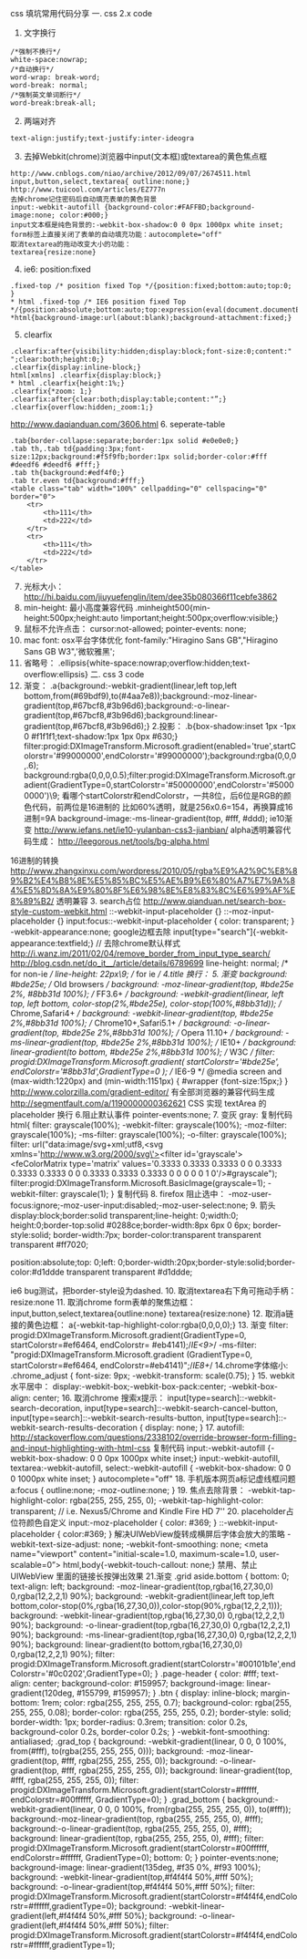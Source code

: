 css 填坑常用代码分享
一. css 2.x code
1. 文字换行
```
/*强制不换行*/
white-space:nowrap;
/*自动换行*/
word-wrap: break-word;
word-break: normal;
/*强制英文单词断行*/
word-break:break-all;
```
2. 两端对齐
```
text-align:justify;text-justify:inter-ideogra
```
3. 去掉Webkit(chrome)浏览器中input(文本框)或textarea的黄色焦点框
```
http://www.cnblogs.com/niao/archive/2012/09/07/2674511.html
input,button,select,textarea{ outline:none;}
http://www.tuicool.com/articles/EZ777n
去掉chrome记住密码后自动填充表单的黄色背景
input:-webkit-autofill {background-color:#FAFFBD;background-image:none; color:#000;}
input文本框是纯色背景的:-webkit-box-shadow:0 0 0px 1000px white inset;
form标签上直接关闭了表单的自动填充功能：autocomplete="off"
取消textarea的拖动改变大小的功能：
textarea{resize:none}
```
4. ie6: position:fixed
```
.fixed-top /* position fixed Top */{position:fixed;bottom:auto;top:0; }
* html .fixed-top /* IE6 position fixed Top */{position:absolute;bottom:auto;top:expression(eval(document.documentElement.scrollTop));}
*html{background-image:url(about:blank);background-attachment:fixed;}
```
5. clearfix
```
.clearfix:after{visibility:hidden;display:block;font-size:0;content:" ";clear:both;height:0;}
.clearfix{display:inline-block;}
html[xmlns] .clearfix{display:block;}
* html .clearfix{height:1%;}
.clearfix{*zoom: 1;}
.clearfix:after{clear:both;display:table;content:"”;}
.clearfix{overflow:hidden;_zoom:1;}
```
http://www.daqianduan.com/3606.html
6. seperate-table
```
.tab{border-collapse:separate;border:1px solid #e0e0e0;}
.tab th,.tab td{padding:3px;font-size:12px;background:#f5f9fb;border:1px solid;border-color:#fff #deedf6 #deedf6 #fff;}
.tab th{background:#edf4f0;}
.tab tr.even td{background:#fff;}
<table class="tab" width="100%" cellpadding="0" cellspacing="0" border="0">
    <tr>
        <th>111</th>
        <td>222</td>
    </tr>
    <tr>
        <th>111</th>
        <td>222</td>
    </tr>
</table>
```
7. 光标大小：http://hi.baidu.com/jiuyuefenglin/item/dee35b080366f11cebfe3862
8. min-height: 最小高度兼容代码
.minheight500{min-height:500px;height:auto !important;height:500px;overflow:visible;}
9. 鼠标不允许点击：
cursor:not-allowed;
pointer-events: none;
10. mac font: osx平台字体优化
font-family:"Hiragino Sans GB","Hiragino Sans GB W3",'微软雅黑';
11. 省略号：
.ellipsis{white-space:nowrap;overflow:hidden;text-overflow:ellipsis}
二. css 3 code
1. 渐变：
.a{background:-webkit-gradient(linear,left top,left bottom,from(#69bdf9),to(#4aa7e8));background:-moz-linear-gradient(top,#67bcf8,#3b96d6);background:-o-linear-gradient(top,#67bcf8,#3b96d6);background:linear-gradient(top,#67bcf8,#3b96d6);}
2.投影：
.b{box-shadow:inset 1px -1px 0 #f1f1f1;text-shadow:1px 1px 0px #630;}
filter:progid:DXImageTransform.Microsoft.gradient(enabled='true',startColorstr='#99000000',endColorstr='#99000000');background:rgba(0,0,0,.6);
background:rgba(0,0,0,0.5);filter:progid:DXImageTransform.Microsoft.gradient(GradientType=0,startColorstr='#50000000',endColorstr='#50000000')\9;
看哪个startColorstr和endColorstr，一共8位，后6位是RGB的颜色代码，前两位是16进制的
比如60%透明，就是256x0.6=154，再换算成16进制=9A
background-image:-ms-linear-gradient(top, #fff, #ddd); ie10渐变
http://www.iefans.net/ie10-yulanban-css3-jianbian/
alpha透明兼容代码生成：
http://leegorous.net/tools/bg-alpha.html

16进制的转换
http://www.zhangxinxu.com/wordpress/2010/05/rgba%E9%A2%9C%E8%89%B2%E4%B8%8E%E5%85%BC%E5%AE%B9%E6%80%A7%E7%9A%84%E5%8D%8A%E9%80%8F%E6%98%8E%E8%83%8C%E6%99%AF%E8%89%B2/
透明兼容
3. search占位
http://www.qianduan.net/search-box-style-custom-webkit.html
::-webkit-input-placeholder {}
::-moz-input-placeholder {}
input:focus::-webkit-input-placeholder { color: transparent; }
-webkit-appearance:none;  google边框去除
input[type="search"]{-webkit-appearance:textfield;} // 去除chrome默认样式
http://i.wanz.im/2011/02/04/remove_border_from_input_type_search/
http://blog.csdn.net/do_it__/article/details/6789699
line-height: normal; /* for non-ie */
line-height: 22px\9; /* for ie */
4.title 换行：&#13;
5. 渐变
background: #bde25e; /* Old browsers */
background: -moz-linear-gradient(top, #bde25e 2%, #8bb31d 100%); /* FF3.6+ */
background: -webkit-gradient(linear, left top, left bottom, color-stop(2%,#bde25e), color-stop(100%,#8bb31d)); /* Chrome,Safari4+ */
background: -webkit-linear-gradient(top, #bde25e 2%,#8bb31d 100%); /* Chrome10+,Safari5.1+ */
background: -o-linear-gradient(top, #bde25e 2%,#8bb31d 100%); /* Opera 11.10+ */
background: -ms-linear-gradient(top, #bde25e 2%,#8bb31d 100%); /* IE10+ */
background: linear-gradient(to bottom, #bde25e 2%,#8bb31d 100%); /* W3C */
filter: progid:DXImageTransform.Microsoft.gradient( startColorstr='#bde25e', endColorstr='#8bb31d',GradientType=0 ); /* IE6-9 */
 @media screen and (max-width:1220px) and (min-width:1151px) {
    #wrapper {font-size:15px;}
}
http://www.colorzilla.com/gradient-editor/
有全部浏览器的兼容代码生成
http://segmentfault.com/a/1190000000362621
CSS 实现 textArea 的 placeholder 换行
6.阻止默认事件
pointer-events:none;
7. 变灰 gray:
复制代码
html{
filter: grayscale(100%);
-webkit-filter: grayscale(100%);
-moz-filter: grayscale(100%);
-ms-filter: grayscale(100%);
-o-filter: grayscale(100%);
filter: url("data:image/svg+xml;utf8,<svg xmlns=\'http://www.w3.org/2000/svg\'><filter id=\'grayscale\'><feColorMatrix type=\'matrix\' values=\'0.3333 0.3333 0.3333 0 0 0.3333 0.3333 0.3333 0 0 0.3333 0.3333 0.3333 0 0 0 0 0 1 0\'/></filter></svg>#grayscale");
filter:progid:DXImageTransform.Microsoft.BasicImage(grayscale=1);
-webkit-filter: grayscale(1);
}
复制代码
8. firefox 阻止选中：
-moz-user-focus:ignore;-moz-user-input:disabled;-moz-user-select:none;
9. 箭头
display:block;border:solid transparent;line-height: 0;width:0; height:0;border-top:solid #0288ce;border-width:8px 6px 0 6px;
border-style:solid; border-width:7px; border-color:transparent transparent transparent #ff7020;

position:absolute;top: 0;left: 0;border-width:20px;border-style:solid;border-color:#d1ddde transparent transparent #d1ddde;

ie6 bug测试，把border-style设为dashed.
10. 取消textarea右下角可拖动手柄：resize:none
11. 取消chrome form表单的聚焦边框：
input,button,select,textarea{outline:none}
textarea{resize:none}
12. 取消a链接的黄色边框：
a{-webkit-tap-highlight-color:rgba(0,0,0,0);}
13. 渐变
filter: progid:DXImageTransform.Microsoft.gradient(GradientType=0, startColorstr=#ef6464, endColorstr= #eb4141);/*IE<9>*/
-ms-filter: "progid:DXImageTransform.Microsoft.gradient (GradientType=0, startColorstr=#ef6464, endColorstr=#eb4141)";/*IE8+*/
14.chrome字体缩小:
.chrome_adjust { font-size: 9px; -webkit-transform: scale(0.75); }
15. webkit 水平居中：
display:-webkit-box;-webkit-box-pack:center; -webkit-box-align: center;
16. 取消chrome 搜索x提示：
input[type=search]::-webkit-search-decoration,
input[type=search]::-webkit-search-cancel-button,
input[type=search]::-webkit-search-results-button,
input[type=search]::-webkit-search-results-decoration {
display: none;
}
17. autofill:
http://stackoverflow.com/questions/2338102/override-browser-form-filling-and-input-highlighting-with-html-css
复制代码
input:-webkit-autofill {-webkit-box-shadow: 0 0 0px 1000px white inset;}
input:-webkit-autofill,
textarea:-webkit-autofill,
select:-webkit-autofill {
    -webkit-box-shadow: 0 0 0 1000px white inset;
}
autocomplete="off"
18. 手机版本网页a标记虚线框问题
a:focus { outline:none; -moz-outline:none; }
19. 焦点去除背景：
-webkit-tap-highlight-color: rgba(255, 255, 255, 0);
-webkit-tap-highlight-color: transparent;  // i.e. Nexus5/Chrome and Kindle Fire HD 7''
20. placeholder占位符颜色自定义
input:-moz-placeholder { color: #369; }
::-webkit-input-placeholder { color:#369; }
解决UIWebView旋转成横屏后字体会放大的策略
-webkit-text-size-adjust: none;
-webkit-font-smoothing: none;
<meta name="viewport" content="initial-scale=1.0, maximum-scale=1.0, user-scalable=0”>
html,body{-webkit-touch-callout: none;}
禁用、禁止 UIWebView 里面的链接长按弹出效果
21.渐变
.grid aside.bottom {
    bottom: 0;
    text-align: left;
    background: -moz-linear-gradient(top,rgba(16,27,30,0) 0,rgba(12,2,2,1) 90%);
    background: -webkit-gradient(linear,left top,left bottom,color-stop(0%,rgba(16,27,30,0)),color-stop(90%,rgba(12,2,2,1)));
    background: -webkit-linear-gradient(top,rgba(16,27,30,0) 0,rgba(12,2,2,1) 90%);
    background: -o-linear-gradient(top,rgba(16,27,30,0) 0,rgba(12,2,2,1) 90%);
    background: -ms-linear-gradient(top,rgba(16,27,30,0) 0,rgba(12,2,2,1) 90%);
    background: linear-gradient(to bottom,rgba(16,27,30,0) 0,rgba(12,2,2,1) 90%);
    filter: progid:DXImageTransform.Microsoft.gradient(startColorstr='#00101b1e',endColorstr='#0c0202',GradientType=0);
}
.page-header {
    color: #fff;
    text-align: center;
    background-color: #159957;
    background-image: linear-gradient(120deg, #155799, #159957);
}
.btn {
    display: inline-block;
    margin-bottom: 1rem;
    color: rgba(255, 255, 255, 0.7);
    background-color: rgba(255, 255, 255, 0.08);
    border-color: rgba(255, 255, 255, 0.2);
    border-style: solid;
    border-width: 1px;
    border-radius: 0.3rem;
    transition: color 0.2s, background-color 0.2s, border-color 0.2s;
}
-webkit-font-smoothing: antialiased;
.grad_top {
    background: -webkit-gradient(linear, 0 0, 0 100%, from(#fff), to(rgba(255, 255, 255, 0)));
    background: -moz-linear-gradient(top, #fff, rgba(255, 255, 255, 0));
    background: -o-linear-gradient(top, #fff, rgba(255, 255, 255, 0));
    background: linear-gradient(top, #fff, rgba(255, 255, 255, 0));
    filter: progid:DXImageTransform.Microsoft.gradient(startColorstr=#ffffff, endColorstr=#00ffffff, GradientType=0);
}
.grad_bottom {
    background:-webkit-gradient(linear, 0 0, 0 100%, from(rgba(255, 255, 255, 0)), to(#fff));
    background:-moz-linear-gradient(top, rgba(255, 255, 255, 0), #fff);
    background:-o-linear-gradient(top, rgba(255, 255, 255, 0), #fff);
    background: linear-gradient(top, rgba(255, 255, 255, 0), #fff);
    filter: progid:DXImageTransform.Microsoft.gradient(startColorstr=#00ffffff, endColorstr=#ffffff, GradientType=0);
    bottom: 0;
}
pointer-events:none;
background-image: linear-gradient(135deg, #f35 0%, #f93 100%);
background: -webkit-linear-gradient(top,#f4f4f4 50%,#fff 50%);
    background: -o-linear-gradient(top,#f4f4f4 50%,#fff 50%);
    filter: progid:DXImageTransform.Microsoft.gradient(startColorstr=#f4f4f4,endColorstr=#ffffff,gradientType=0);
background: -webkit-linear-gradient(left,#f4f4f4 50%,#fff 50%);
    background: -o-linear-gradient(left,#f4f4f4 50%,#fff 50%);
    filter: progid:DXImageTransform.Microsoft.gradient(startColorstr=#f4f4f4,endColorstr=#ffffff,gradientType=1);
